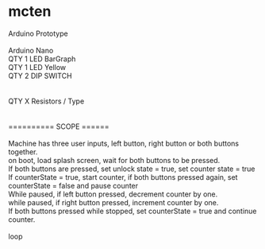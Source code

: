 # mcten
Arduino Prototype<br/>
<br/>
Arduino Nano<br/>
QTY 1 LED BarGraph<br/>
QTY 1 LED Yellow<br/>
QTY 2 DIP SWITCH <br/>
<br/>
<br/>
QTY X Resistors / Type<br/>
<br/>
<br/>
========== SCOPE  ======<br/>
<br/>
Machine has three user inputs, left button, right button or both buttons together.<br/>
on boot, load splash screen, wait for both buttons to be pressed.<br/>
If both buttons are pressed, set unlock state = true, set counter state = true<br/>
If counterState = true, start counter, if both buttons pressed again, set counterState = false and pause counter<br/>
While paused, if left button pressed, decrement counter by one.<br/>
while paused, if right button pressed, increment counter by one.<br/>
If both buttons pressed while stopped, set counterState = true and continue counter.<br/>
<br/>
loop<br/>
